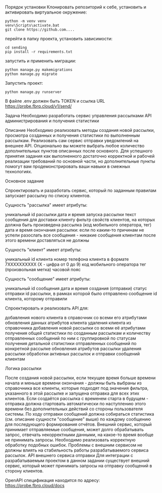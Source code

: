 Порядок установки
Клонировать репозиторий к себе, установить и активировать виртуальное окружение:

    python -m venv venv
    venv\Scripts\activate.bat 
    git clone https://github.com....
перейти в папку проекта, установить зависимости:

    cd sending
    pip install -r requirements.txt
запустить и применить миграции:

    python manage.py makemigrations
    python manage.py migrate
Запустить проект:

    python manage.py runserver
В файле .env должен быть TOKEN и ссылка URL https://probe.fbrq.cloud/v1/send/

Задача
Необходимо разработать сервис управления рассылками API администрирования и получения статистики

Описание
Необходимо реализовать методы создания новой рассылки, просмотра созданных и получения статистики по выполненным рассылкам.
Реализовать сам сервис отправки уведомлений на внешнее API.
Опционально вы можете выбрать любое количество дополнительных пунктов описанных после основного.
Для успешного принятия задания как выполненного достаточно корректной и рабочей реализации требований по основной части, но дополнительные пункты помогут вам продемонстрировать ваши навыки в смежных технологиях.

Основное задание

Спроектировать и разработать сервис, который по заданным правилам запускает рассылку по списку клиентов.

Сущность "рассылка" имеет атрибуты:

уникальный id рассылки
дата и время запуска рассылки
текст сообщения для доставки клиенту
фильтр свойств клиентов, на которых должна быть произведена рассылка (код мобильного оператора, тег)
дата и время окончания рассылки: если по каким-то причинам не успели разослать все сообщения - никакие сообщения клиентам после этого времени доставляться не должны


Сущность "клиент" имеет атрибуты:

уникальный id клиента
номер телефона клиента в формате 7XXXXXXXXXX (X - цифра от 0 до 9)
код мобильного оператора
тег (произвольная метка)
часовой пояс


Сущность "сообщение" имеет атрибуты:

уникальный id сообщения
дата и время создания (отправки)
статус отправки
id рассылки, в рамках которой было отправлено сообщение
id клиента, которому отправили

Спроектировать и реализовать API для:

добавления нового клиента в справочник со всеми его атрибутами
обновления данных атрибутов клиента
удаления клиента из справочника
добавления новой рассылки со всеми её атрибутами
получения общей статистики по созданным рассылкам и количеству отправленных сообщений по ним с группировкой по статусам
получения детальной статистики отправленных сообщений по конкретной рассылке
обновления атрибутов рассылки
удаления рассылки
обработки активных рассылок и отправки сообщений клиентам


Логика рассылки

После создания новой рассылки, если текущее время больше времени начала и меньше времени окончания - должны быть выбраны из справочника все клиенты, которые подходят под значения фильтра, указанного в этой рассылке и запущена отправка для всех этих клиентов.
Если создаётся рассылка с временем старта в будущем - отправка должна стартовать автоматически по наступлению этого времени без дополнительных действий со стороны пользователя системы.
По ходу отправки сообщений должна собираться статистика (см. описание сущности "сообщение" выше) по каждому сообщению для последующего формирования отчётов.
Внешний сервис, который принимает отправляемые сообщения, может долго обрабатывать запрос, отвечать некорректными данными, на какое-то время вообще не принимать запросы. Необходимо реализовать корректную обработку подобных ошибок. Проблемы с внешним сервисом не должны влиять на стабильность работы разрабатываемого сервиса рассылок.
API внешнего сервиса отправки
Для интеграции с разрабатываемым проектом в данном задании существует внешний сервис, который может принимать запросы на отправку сообщений в сторону клиентов.

OpenAPI спецификация находится по адресу: https://probe.fbrq.cloud/docs

